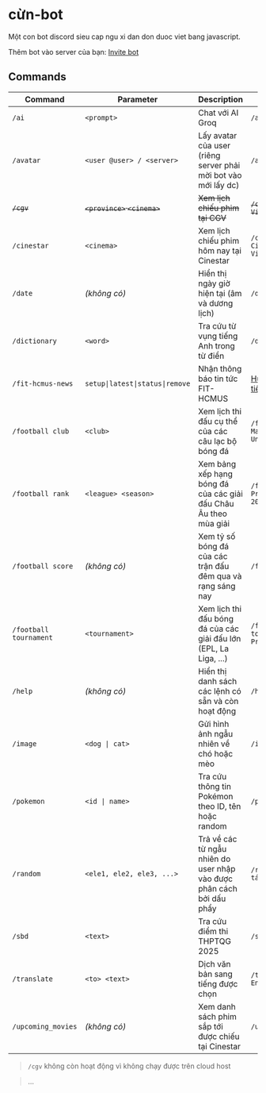 # cừn-bot

Một con bot discord sieu cap ngu xi dan don duoc viet bang javascript.

Thêm bot vào server của bạn: [Invite bot](https://discord.com/oauth2/authorize?client_id=1395723998821879849)

## Commands

| Command | Parameter | Description | Usage |
|------|---------|-------|-----------|
| `/ai` | `<prompt>` | Chat với AI Groq | `/ai Xin chào bạn` |
| `/avatar` | `<user @user> / <server>`| Lấy avatar của user (riêng server phải mời bot vào mới lấy dc) | `/avatar @cừn` |
| ~~`/cgv`~~ | ~~`<province>` `<cinema>`~~ | ~~Xem lịch chiếu phim tại CGV~~ | ~~`/cgv TP.HCM CGV Vincom Đồng Khởi`~~|
| `/cinestar` | `<cinema>` | Xem lịch chiếu phim hôm nay tại Cinestar | `/cinestar Cinestar Sinh Viên - TP.HCM` |
| `/date` | *(không có)* | Hiển thị ngày giờ hiện tại (âm và dương lịch) | `/date` |
| `/dictionary` | `<word>` | Tra cứu từ vụng tiếng Anh trong từ điển | `/dictionary care` |
| `/fit-hcmus-news` | `setup\|latest\|status\|remove` | Nhận thông báo tin tức FIT-HCMUS | [Hướng dẫn chi tiết tại đây](commands/fit-hcmus-news/INSTRUCTION.md) |
| `/football club` | `<club>` | Xem lịch thi đấu cụ thể của các câu lạc bộ bóng đá | `/football club Manchester United` |
| `/football rank` | `<league> <season>` | Xem bảng xếp hạng bóng đá của các giải đấu Châu Âu theo mùa giải | `/football rank Premier League 2025` |
| `/football score` | *(không có)* | Xem tỷ số bóng đá của các trận đấu đêm qua và rạng sáng nay | `/football score` |
| `/football tournament` | `<tournament>` | Xem lịch thi đấu bóng đá của các giải đấu lớn (EPL, La Liga, ...) | `/football tournament Premier League` |
| `/help` | *(không có)* | Hiển thị danh sách các lệnh có sẵn và còn hoạt động | `/help` |
| `/image` | `<dog \| cat>` | Gửi hình ảnh ngẫu nhiên về chó hoặc mèo | `/image dog` |
| `/pokemon` | `<id \| name>` | Tra cứu thông tin Pokémon theo ID, tên hoặc random | `/pokemon pikachu` |
| `/random` | `<ele1, ele2, ele3, ...>` | Trả về các từ ngẫu nhiên do user nhập vào được phân cách bởi dấu phẩy | `/random táo,cam,chuối` |
| `/sbd` | `<text>` | Tra cứu điểm thi THPTQG 2025 | `/sbd 123456` |
| `/translate` | `<to> <text>` | Dịch văn bản sang tiếng được chọn | `/translate English Xin chào` |
| `/upcoming_movies` | *(không có)* | Xem danh sách phim sắp tới được chiếu tại Cinestar | `/upcoming_movies` |

> `/cgv` không còn hoạt động vì không chạy được trên cloud host

> ...